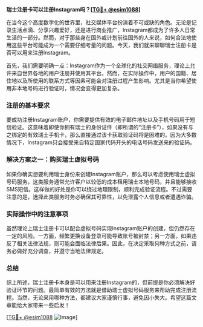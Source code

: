 **瑞士注册卡可以注册Instagram吗？[[TG💪+ @esim1088](https://t.me/s/esim1088)]**

在当今这个高度数字化的世界里，社交媒体平台扮演着不可或缺的角色。无论是记录生活点滴、分享兴趣爱好，还是进行商业推广，Instagram都成为了许多人日常生活的一部分。然而，对于那些身在国外或计划前往国外的人来说，如何合法地使用这些平台可能成为一个需要仔细考量的问题。今天，我们就来聊聊瑞士注册卡是否可以用来注册Instagram。

首先，我们需要明确一点：Instagram作为一个全球化的社交网络服务，理论上允许来自世界各地的用户注册并使用其平台。然而，在实际操作中，用户的国籍、居住地以及所使用的联系方式等因素可能会对注册过程产生影响。尤其是当你希望使用非本地号码进行验证时，情况会变得更加复杂。

### 注册的基本要求

要成功注册Instagram账户，你需要提供有效的电子邮件地址以及手机号码用于短信验证。这意味着即使你拥有瑞士的身份证件（即所谓的“注册卡”），如果没有与之绑定的有效瑞士手机卡，那么直接通过该卡获取验证码将是困难的。因为大多数情况下，Instagram只会接受来自特定国家代码开头的电话号码发送来的验证码。

### 解决方案之一：购买瑞士虚拟号码

如果你确实想要利用瑞士身份来创建Instagram账户，那么可以考虑使用瑞士虚拟号码服务。这类服务通常允许客户以较低的成本租用瑞士本地号码，并且能够接收SMS短信。这样做的好处是你可以绕过地理限制，顺利完成验证流程。不过需要注意的是，选择此类服务时务必确保其可靠性，以免泄露个人信息或者遭遇诈骗。

### 实际操作中的注意事项

虽然理论上瑞士注册卡可以配合虚拟号码实现Instagram账户的创建，但仍然存在一定的风险。一方面，频繁更换设备登录可能导致账号被封禁；另一方面，如果违反了相关法律法规，则可能会面临法律后果。因此，在决定采取何种方式之前，请务必做好充分调查，并遵守当地法律规定。

### 总结

综上所述，瑞士注册卡本身是可以用来注册Instagram的，但前提是你必须解决好验证环节的问题。最简单有效的方法就是借助瑞士虚拟号码服务来帮助完成注册流程。当然，无论采用哪种方法，都建议大家谨慎行事，避免因小失大。希望这篇文章能给大家带来一些启发！

[[TG💪+ @esim1088](https://t.me/s/esim1088) ![Image](https://i.postimg.cc/4NQfJmqS/Snipaste-2025-05-13-00-14-12.png)]